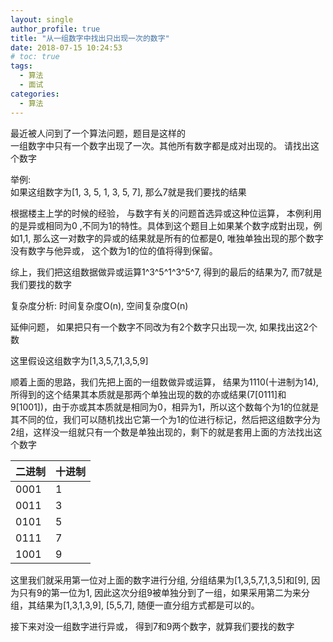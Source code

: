 ```yaml
---
layout: single
author_profile: true
title: "从一组数字中找出只出现一次的数字"
date: 2018-07-15 10:24:53
# toc: true
tags:
  - 算法
  - 面试
categories:
  - 算法
---
```


最近被人问到了一个算法问题，题目是这样的  
一组数字中只有一个数字出现了一次。其他所有数字都是成对出现的。 请找出这个数字

举例:  
如果这组数字为[1, 3, 5, 1, 3, 5, 7], 那么7就是我们要找的结果

根据楼主上学的时候的经验， 与数字有关的问题首选异或这种位运算， 本例利用的是异或相同为0 ,不同为1的特性。具体到这个题目上如果某个数字成對出现，例如1,1, 那么这一对数字的异或的结果就是所有的位都是0, 唯独单独出现的那个数字没有数字与他异或， 这个数为1的位的值将得到保留。

综上，我们把这组数据做异或运算1^3^5^1^3^5^7, 得到的最后的结果为7, 而7就是我们要找的数字

复杂度分析: 时间复杂度O(n), 空间复杂度O(n)

延伸问题， 如果把只有一个数字不同改为有2个数字只出现一次, 如果找出这2个数

这里假设这组数字为[1,3,5,7,1,3,5,9]

顺着上面的思路，我们先把上面的一组数做异或运算， 结果为1110(十进制为14), 所得到的这个结果其本质就是那两个单独出现的数的亦或结果(7[0111]和9[1001])，由于亦或其本质就是相同为0，相异为1，所以这个数每个为1的位就是其不同的位，我们可以随机找出它第一个为1的位进行标记，然后把这组数字分为2组，这样没一组就只有一个数是单独出现的，剩下的就是套用上面的方法找出这个数字

|二进制|十进制|
|:---|:---|
|0001|1|
|0011|3|
|0101|5|
|0111|7|
|1001|9|

这里我们就采用第一位对上面的数字进行分组, 分组结果为[1,3,5,7,1,3,5]和[9], 因为只有9的第一位为1, 因此这次分组9被单独分到了一组，如果采用第二为来分组，其结果为[1,3,1,3,9], [5,5,7], 随便一直分组方式都是可以的。

接下来对没一组数字进行异或， 得到7和9两个数字，就算我们要找的数字

